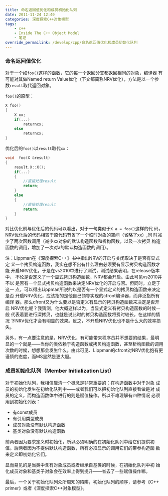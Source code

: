 ```yaml
---
title: 命名返回值优化和成员初始化队列
date: 2011-11-24 12:40
categories: 深度探索C++对象模型
tags:
    - c++
    - Inside The C++ Object Model
    - 笔记
override_permailink: /develop/cpp/命名返回值优化和成员初始化队列
---
```


### 命名返回值优化

对于一个如`foo()`这样的函数，它的每一个返回分支都返回相同的对象，编译器
有可能对其做Named return Value优化（下文都简称NRV优化），方法是以一个参
数`result`取代返回对象。

`foo()`的原型：

```cpp
X foo() 
{ 
    X xx; 
    if(...) 
        returnxx; 
    else 
        returnxx; 
}
```

优化后的`foo()`以`result`取代`xx`：

```cpp
void  foo(X &result)
{
    result.X::X();
    if(...)
    {
        //直接处理result
        return;
    }
    else
    {
        //直接处理result
        return;
    }
}
```

对比优化前与优化后的代码可以看出，对于一句类似于`X a = foo()`这样的代
码，NRV优化后的代码相较于原代码节省了一个临时对象的空间（省略了xx）,同
时减少了两次函数调用（减少xx对象的默认构造函数和析构函数，以及一次拷贝
构造函数的调用，增加了一次对a的默认构造函数的调用）。

注：Lippman在《深度探索C++》书中指出NRV的开启与关闭取决于是否有显式定
义一个拷贝构造函数，我实在想不出有什么理由必须要有显示拷贝构造函数才能
开启NRV优化，于是在vs2010中进行了测试，测试结果表明，在release版本中，
不论是否定义了一个显式拷贝构造函数，NRV都会开启。由此可见vs2010并不以
是否有一个显式拷贝构造函数来决定NRV优化的开启与否。但同时，立足于这一
点，可以得出Lippman所说的以是否有一个显式定义的拷贝构造函数来决定是否
开启NRV优化，应该指的是他自己领导实现的cfront编译器，而非泛指所有编译
器。那么cfront又为什么要以是否定义有显示的拷贝构造函数来决定是否开启
NRV优化呢？我猜测，他大概这样以为，当显式定义有拷贝构造函数的时候一般
代表着要进行深拷贝，也就是说此时的拷贝构造函数将费时较长，在这样的情况
下NRV优化才会有明显的效果。反之，不开启NRV优化也不是什么大的效率损失。

另外，有一点要注意的是，NRV优化，有可能带来程序员并不想要的结果，最明
显的一个就是——当你的类依赖于构造函数或拷贝构造函数，甚至析构函数的调用
次数的时候，想想那会发生什么。由此可见、Lippman的cfront对NRV优化抱有更
谨慎的态度，而MS显然是更大胆。

### 成员初始化队列（Member Initialization List）

对于初始化队列，我相信厘清一个概念是非常重要的：在构造函数中对于对象
成员的初始化发生在初始化队列中——或者我们可以把初始化队列直接看做是对
成员的定义，而构造函数体中进行的则是赋值操作。所以不难理解有四种情况
必须用到初始化列表：

-   有const成员
-   有引用类型成员
-   成员对象没有默认构造函数
-   基类对象没有默认构造函数

前两者因为要求定义时初始化，所以必须明确的在初始化队列中给它们提供初
值。后两者因为不提供默认构造函数，所有必须显示的调用它们的带参构造函
数来定义即初始化它们。

显而易见的是当类中含有对象成员或者继承自基类的时候，在初始化队列中初
始化成员对象和基类子对象会在效率上得到提升——省去了一些赋值操作嘛。

最后，一个关于初始化队列众所周知的陷阱，初始化队列的顺序，请参考《C++
primer》或者《深度探索C++对象模型》。